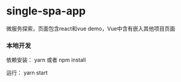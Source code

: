 # single-spa-app
微服务探索，页面包含react和vue demo，Vue中含有嵌入其他项目页面

### 本地开发

依赖安装： yarn 或者 npm install

运行： yarn start

